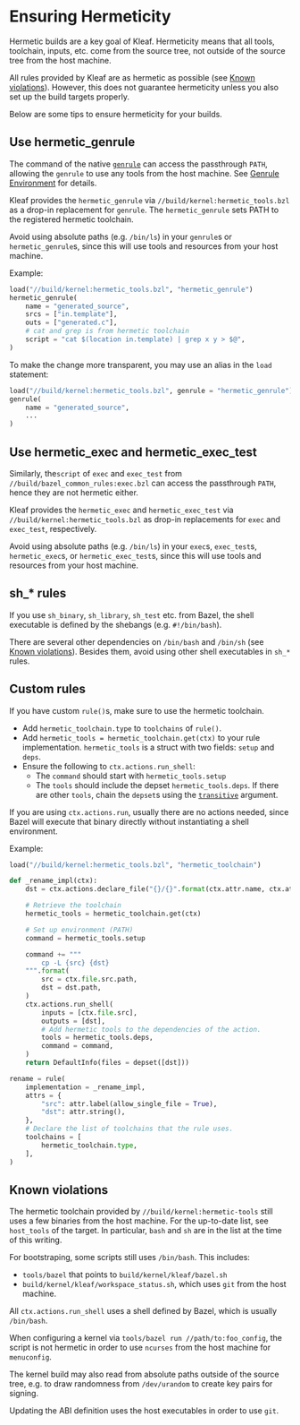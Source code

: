 # Ensuring Hermeticity

Hermetic builds are a key goal of Kleaf. Hermeticity means that all tools,
toolchain, inputs, etc. come from the source tree, not outside of the source
tree from the host machine.

All rules provided by Kleaf are as hermetic as possible (see
[Known violations](#known-violations)). However, this does not guarantee
hermeticity unless you also set up the build targets properly.

Below are some tips to ensure hermeticity for your builds.

## Use hermetic\_genrule

The command of the native
[`genrule`](https://bazel.build/reference/be/general#genrule)
can access the passthrough `PATH`, allowing the `genrule`
to use any tools from the host machine. See
[Genrule Environment](https://bazel.build/reference/be/general#genrule)
for details.

Kleaf provides the `hermetic_genrule` via
`//build/kernel:hermetic_tools.bzl` as a drop-in replacement for `genrule`.
The `hermetic_genrule` sets PATH to the registered hermetic toolchain.

Avoid using absolute paths (e.g. `/bin/ls`) in your `genrule`s or
`hermetic_genrule`s, since this will use tools and resources from your host
machine.

Example:

```python
load("//build/kernel:hermetic_tools.bzl", "hermetic_genrule")
hermetic_genrule(
    name = "generated_source",
    srcs = ["in.template"],
    outs = ["generated.c"],
    # cat and grep is from hermetic toolchain
    script = "cat $(location in.template) | grep x y > $@",
)
```

To make the change more transparent, you may use an alias in the `load`
statement:

```python
load("//build/kernel:hermetic_tools.bzl", genrule = "hermetic_genrule")
genrule(
    name = "generated_source",
    ...
)
```

## Use hermetic\_exec and hermetic\_exec\_test

Similarly, the`script` of `exec` and `exec_test` from
`//build/bazel_common_rules:exec.bzl`
can access the passthrough `PATH`, hence they are not hermetic either.

Kleaf provides the `hermetic_exec` and `hermetic_exec_test` via
`//build/kernel:hermetic_tools.bzl` as drop-in replacements for `exec`
and `exec_test`, respectively.

Avoid using absolute paths (e.g. `/bin/ls`) in your `exec`s, `exec_test`s,
`hermetic_exec`s, or `hermetic_exec_test`s, since this will use tools and
resources from your host machine.

## sh\_* rules

If you use `sh_binary`, `sh_library`, `sh_test` etc. from Bazel, the shell
executable is defined by the shebangs (e.g. `#!/bin/bash`).

There are several other dependencies on `/bin/bash` and `/bin/sh` (see
[Known violations](#known-violations)). Besides them, avoid using other
shell executables in `sh_*` rules.

## Custom rules

If you have custom `rule()`s, make sure to use the hermetic toolchain.

- Add `hermetic_toolchain.type` to `toolchains` of `rule()`.
- Add `hermetic_tools = hermetic_toolchain.get(ctx)` to your rule
    implementation. `hermetic_tools` is a struct with two fields:
    `setup` and `deps`.
- Ensure the following to `ctx.actions.run_shell`:
    - The `command` should start with `hermetic_tools.setup`
    - The `tools` should include the depset `hermetic_tools.deps`.
        If there are other `tools`, chain the `depset`s using the
        [`transitive`](https://bazel.build/rules/lib/globals/bzl.html#depset)
        argument.

If you are using `ctx.actions.run`, usually there are no actions needed, since
Bazel will execute that binary directly without instantiating a shell
environment.

Example:

```python
load("//build/kernel:hermetic_tools.bzl", "hermetic_toolchain")

def _rename_impl(ctx):
    dst = ctx.actions.declare_file("{}/{}".format(ctx.attr.name, ctx.attr.dst))

    # Retrieve the toolchain
    hermetic_tools = hermetic_toolchain.get(ctx)

    # Set up environment (PATH)
    command = hermetic_tools.setup

    command += """
        cp -L {src} {dst}
    """.format(
        src = ctx.file.src.path,
        dst = dst.path,
    )
    ctx.actions.run_shell(
        inputs = [ctx.file.src],
        outputs = [dst],
        # Add hermetic tools to the dependencies of the action.
        tools = hermetic_tools.deps,
        command = command,
    )
    return DefaultInfo(files = depset([dst]))

rename = rule(
    implementation = _rename_impl,
    attrs = {
        "src": attr.label(allow_single_file = True),
        "dst": attr.string(),
    },
    # Declare the list of toolchains that the rule uses.
    toolchains = [
        hermetic_toolchain.type,
    ],
)
```

## Known violations

The hermetic toolchain provided by `//build/kernel:hermetic-tools`
still uses a few binaries from the host machine. For the up-to-date list,
see `host_tools` of the target. In particular, `bash` and `sh` are in the list
at the time of this writing.

For bootstraping, some scripts still uses `/bin/bash`. This
includes:

* `tools/bazel` that points to `build/kernel/kleaf/bazel.sh`
* `build/kernel/kleaf/workspace_status.sh`, which uses `git` from the
  host machine.

All `ctx.actions.run_shell` uses a shell defined by Bazel, which is usually
`/bin/bash`.

When configuring a kernel via `tools/bazel run //path/to:foo_config`, the
script is not hermetic in order to use `ncurses` from the host machine
for `menuconfig`.

The kernel build may also read from absolute paths outside of the source tree,
e.g. to draw randomness from `/dev/urandom` to create key pairs for signing.

Updating the ABI definition uses the host executables in order to use `git`.

